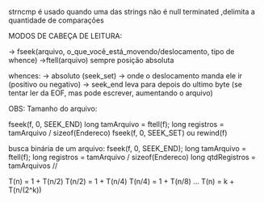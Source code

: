strncmp é usado quando uma das strings não é null terminated ,delimita a quantidade de comparações

MODOS DE CABEÇA DE LEITURA:

-> fseek(arquivo, o_que_você_está_movendo/deslocamento, tipo de whence)
->ftell(arquivo) sempre posição absoluta


whences:
-> absoluto (seek_set) -> onde o deslocamento manda ele ir (positivo ou negativo)
-> seek_end leva para depois do ultimo byte (se tentar ler da EOF, mas pode escrever, aumentando o arquivo)

OBS: Tamanho do arquivo:

fseek(f, 0, SEEK_END)
long tamArquivo = ftell(f);
long registros = tamArquivo / sizeof(Endereco)
fseek(f, 0, SEEK_SET) ou rewind(f)

busca binária de um arquivo:
fseek(f, 0, SEEK_END);
long tamArquivo = ftell(f);
long registros = tamArquivo / sizeof(Endereco)
long qtdRegistros = tamArquivos //  


T(n) = 1 + T(n/2)
T(n/2) = 1 + T(n/4)
T(n/4) = 1 + T(n/8)
...
T(n) = k + T(n/(2^k))